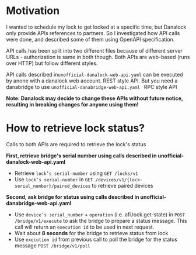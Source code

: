 # Motivation
I wanted to schedule my lock to get locked at a specific time, but Danalock only provide APIs references to partners. So I investigated how API calls were done, and described some of them using OpenAPI specification.

API calls has been split into two different files because of different server URLs - authorization is same in both though.
Both APIs are web-based (runs over HTTP) but follow different styles.

API calls described in``unofficial-danalock-web-api.yaml`` can be executed by anone with a danalock web account. REST style API. But you need a danabridge to use ``unofficial-danabridge-web-api.yaml `` RPC style API

**Note: Danalock may decide to change these APIs without future notice, resulting in breaking changes for anyone using them!**

 
# How to retrieve lock status?
Calls to both APIs are required to retrieve the lock's status

**First, retrieve bridge's serial number using calls described in  unofficial-danalock-web-api.yaml**
* Retrieve ``lock’s serial-number`` using ``GET /locks/v1``
* Use ``lock’s serial-number`` in ``GET /devices/v1/{lock-serial_number}/paired_devices`` to retrieve paired devices

**Second, ask bridge for status using calls described in unofficial-danabridge-web-api.yaml**
* Use ``device’s serial_number`` + ``operation`` (i.e. afi.lock.get-state)  in ``POST /bridge/v1/execute`` to ask the bridge to prepare a status message. This call will return an ``execution id`` to be used in next request.
* Wait about **8 seconds** for the bridge to retrieve status from lock
* Use ``execution id`` from previous call to poll the bridge for the status message ``POST /bridge/v1/poll``

